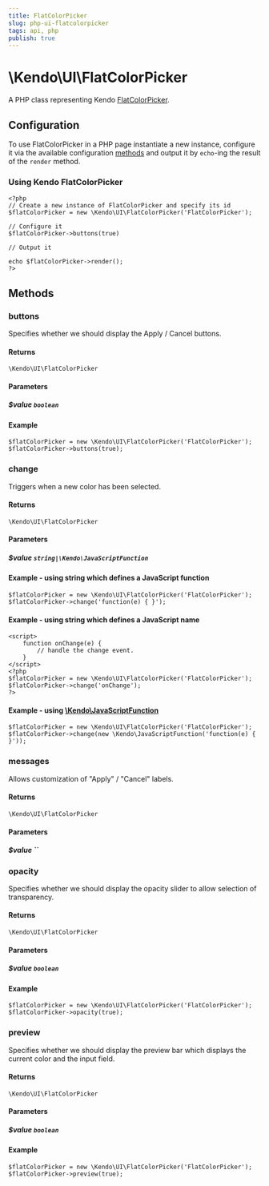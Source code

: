 ```yaml
---
title: FlatColorPicker
slug: php-ui-flatcolorpicker
tags: api, php
publish: true
---
```


# \Kendo\UI\FlatColorPicker

A PHP class representing Kendo [FlatColorPicker](/api/web/flatcolorpicker).


## Configuration

To use FlatColorPicker in a PHP page instantiate a new instance, configure it via the available
configuration [methods](#methods) and output it by `echo`-ing the result of the `render` method.

### Using Kendo FlatColorPicker

    <?php
    // Create a new instance of FlatColorPicker and specify its id
    $flatColorPicker = new \Kendo\UI\FlatColorPicker('FlatColorPicker');

    // Configure it
    $flatColorPicker->buttons(true)

    // Output it

    echo $flatColorPicker->render();
    ?>


## Methods

### buttons
Specifies whether we should display the Apply / Cancel buttons.

#### Returns
`\Kendo\UI\FlatColorPicker`

#### Parameters

##### $value `boolean`



#### Example 
    $flatColorPicker = new \Kendo\UI\FlatColorPicker('FlatColorPicker');
    $flatColorPicker->buttons(true);

### change
Triggers when a new color has been selected.

#### Returns
`\Kendo\UI\FlatColorPicker`

#### Parameters

##### $value `string|\Kendo\JavaScriptFunction`

#### Example - using string which defines a JavaScript function

    $flatColorPicker = new \Kendo\UI\FlatColorPicker('FlatColorPicker');
    $flatColorPicker->change('function(e) { }');

#### Example - using string which defines a JavaScript name
    <script>
        function onChange(e) {
            // handle the change event.
        }
    </script>
    <?php
    $flatColorPicker = new \Kendo\UI\FlatColorPicker('FlatColorPicker');
    $flatColorPicker->change('onChange');
    ?>

#### Example - using [\Kendo\JavaScriptFunction](/api/wrappers/php/kendo/javascriptfunction)

    $flatColorPicker = new \Kendo\UI\FlatColorPicker('FlatColorPicker');
    $flatColorPicker->change(new \Kendo\JavaScriptFunction('function(e) { }'));

### messages
Allows customization of "Apply" / "Cancel" labels.

#### Returns
`\Kendo\UI\FlatColorPicker`

#### Parameters

##### $value ``



### opacity
Specifies whether we should display the opacity slider to allow
selection of transparency.

#### Returns
`\Kendo\UI\FlatColorPicker`

#### Parameters

##### $value `boolean`



#### Example 
    $flatColorPicker = new \Kendo\UI\FlatColorPicker('FlatColorPicker');
    $flatColorPicker->opacity(true);

### preview
Specifies whether we should display the preview bar which displays the
current color and the input field.

#### Returns
`\Kendo\UI\FlatColorPicker`

#### Parameters

##### $value `boolean`



#### Example 
    $flatColorPicker = new \Kendo\UI\FlatColorPicker('FlatColorPicker');
    $flatColorPicker->preview(true);

